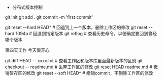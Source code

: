 - 分布式版本控制

git init
git add .
git commit -m 'first commit'

git reset --hard HEAD^  #  回退到上一个版本，删除工作区的修改
git reset --hard 1094a  #  回退到指定版本
git reflog # 查看历史命令，以便确定要回到曾经哪个版本


第四天工作   今天很开心


git diff HEAD -- xxxx.txt  # 查看工作区和版本库里面最新版本的区别
git checkout -- readme.md  # 丢弃工作区的修改
git reset HEAD readme.md   # 撤销暂存区的修改
git reset --soft HEAD^     # 撤销commit，不删除工作区的修改